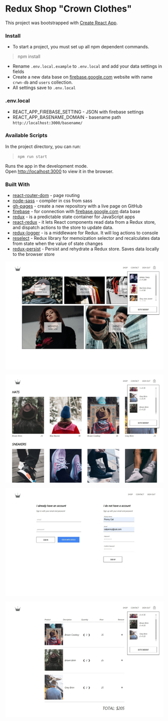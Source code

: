 # Redux Shop "Crown Clothes"

This project was bootstrapped with [Create React App](https://github.com/facebook/create-react-app).


### Install

* To start a project, you must set up all npm dependent commands.
> npm install


* Rename `.env.local.example` to `.env.local` and add your data settings in fields
* Create a new data base on [firebase.google.com](https://firebase.google.com/) website with name `crwn-db` and `users` collection. 
* All settings save to `.env.local`


### .env.local

* REACT_APP_FIREBASE_SETTING - JSON with firebase settings
* REACT_APP_BASENAME_DOMAIN - basename path `http://localhost:3000/basename/` 
 

### Available Scripts

In the project directory, you can run:
> `npm run start`

Runs the app in the development mode.<br />
Open [http://localhost:3000](http://localhost:3000) to view it in the browser.


### Built With

* [react-router-dom](https://github.com/ReactTraining/react-router/tree/master/packages/react-router-dom) - page routing
* [node-sass](https://github.com/sass/node-sass) - compiler in css from sass
* [gh-pages](https://pages.github.com/) - create a new repository with a live page on GitHub
* [firebase](https://github.com/firebase/firebase-js-sdk) - for connection with [firebase.google.com](https://firebase.google.com/) data base
* [redux](https://github.com/reduxjs/redux) - is a predictable state container for JavaScript apps
* [react-redux](https://github.com/reduxjs/react-redux) - it lets React components read data from a Redux store, and dispatch actions to the store to update data.
* [redux-logger](https://github.com/LogRocket/redux-logger) - is a middleware for Redux. It will log actions to console
* [reselect](https://github.com/reduxjs/reselect) - Redux library for memoization selector and recalculates data from state when the value of state changes
* [redux-persist](https://github.com/rt2zz/redux-persist) - Persist and rehydrate a Redux store. Saves data locally to the browser store

![main-page](./screenshots/main-page.jpg)

![shop-page](./screenshots/shop-page.jpg)

![sign-in-page](./screenshots/sign-in-page.jpg)

![cart-page](./screenshots/cart-page.jpg)


